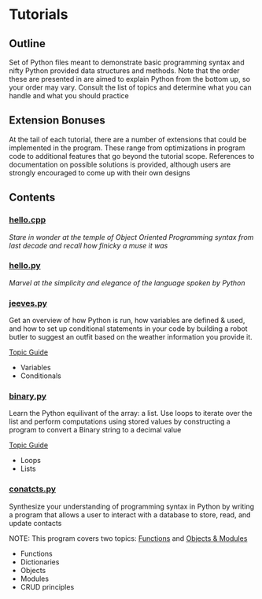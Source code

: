 # Tutorials

## Outline
Set of Python files meant to demonstrate basic programming syntax and nifty Python provided data structures and methods. Note that the order these are presented in are aimed to explain Python from the bottom up, so your order may vary. Consult the list of topics and determine what you can handle and what you should practice

## Extension Bonuses
At the tail of each tutorial, there are a number of extensions that could be implemented in the program. These range from optimizations in program code to additional features that go beyond the tutorial scope. References to documentation on possible solutions is provided, although users are strongly encouraged to come up with their own designs

## Contents

### [hello.cpp](https://github.com/fordham-css/TryPy/blob/master/Tutorials/hello.cpp)
*Stare in wonder at the temple of Object Oriented Programming syntax from last decade and recall how finicky a muse it was*

### [hello.py](https://github.com/fordham-css/TryPy/blob/master/Tutorials/hello.py)
*Marvel at the simplicity and elegance of the language spoken by Python*

### [jeeves.py](https://github.com/fordham-css/TryPy/blob/master/Tutorials/jeeves.py) 
Get an overview of how Python is run, how variables are defined & used, and how to set up conditional statements in your code by building a robot butler to suggest an outfit based on the weather information you provide it.

[Topic Guide](https://github.com/fordham-css/TryPy/wiki/Programming-Concepts-1:-Variables-&-Conditionals)

- Variables
- Conditionals

### [binary.py](https://github.com/fordham-css/TryPy/blob/master/Tutorials/binary.py)
Learn the Python equilivant of the array: a list. Use loops to iterate over the list and perform computations using stored values by constructing a program to convert a Binary string to a decimal value

[Topic Guide](https://github.com/fordham-css/TryPy/wiki/Programming-Concepts-2:-List-&-Loops)

- Loops
- Lists

### [conatcts.py](https://github.com/fordham-css/TryPy/blob/master/Tutorials/contacts.py)
Synthesize your understanding of programming syntax in Python by writing a program that allows a user to interact with a database to store, read, and update contacts

NOTE: This program covers two topics: [Functions](https://github.com/fordham-css/TryPy/wiki/Programming-Concepts-3:-Functions) and [Objects & Modules](https://github.com/fordham-css/TryPy/wiki/Programming-Concepts-4:-Objects-&-Modules)

- Functions
- Dictionaries
- Objects
- Modules
- CRUD principles
